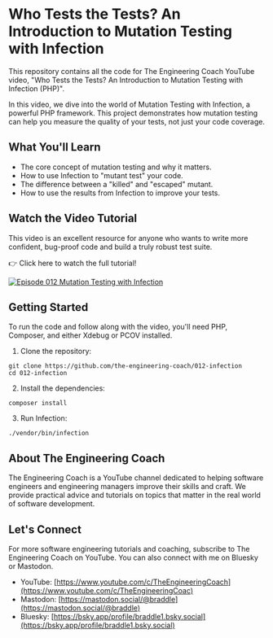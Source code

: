 # Who Tests the Tests? An Introduction to Mutation Testing with Infection

This repository contains all the code for The Engineering Coach YouTube video, "Who Tests the Tests? An Introduction to Mutation Testing with Infection (PHP)".

In this video, we dive into the world of Mutation Testing with Infection, a powerful PHP framework. This project demonstrates how mutation testing can help you measure the quality of your tests, not just your code coverage.

## What You'll Learn

  - The core concept of mutation testing and why it matters.
  - How to use Infection to "mutant test" your code.
  - The difference between a "killed" and "escaped" mutant.
  - How to use the results from Infection to improve your tests.

## Watch the Video Tutorial

This video is an excellent resource for anyone who wants to write more confident, bug-proof code and build a truly robust test suite.

👉 Click here to watch the full tutorial!

[![Episode 012 Mutation Testing with Infection](https://img.youtube.com/vi/NGreTag7rV8/0.jpg)](https://www.youtube.com/watch?v=NGreTag7rV8)

## Getting Started

To run the code and follow along with the video, you'll need PHP, Composer, and either Xdebug or PCOV installed.

1. Clone the repository:

```shell
git clone https://github.com/the-engineering-coach/012-infection
cd 012-infection
```

2. Install the dependencies:

```shell
composer install
```

3. Run Infection:

```shell
./vendor/bin/infection
```

## About The Engineering Coach

The Engineering Coach is a YouTube channel dedicated to helping software engineers and engineering managers improve their skills and craft. We provide practical advice and tutorials on topics that matter in the real world of software development.

## Let's Connect
For more software engineering tutorials and coaching, subscribe to The Engineering Coach on YouTube. You can also connect with me on Bluesky or Mastodon.

  - YouTube: [https://www.youtube.com/c/TheEngineeringCoach](https://www.youtube.com/c/TheEngineeringCoac)
  - Mastodon: [https://mastodon.social/@braddle](https://mastodon.social/@braddle)
  - Bluesky: [https://bsky.app/profile/braddle1.bsky.social](https://bsky.app/profile/braddle1.bsky.social)


